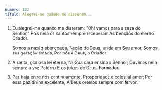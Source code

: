 ```yaml
---
numero: 122
titulo: Alegrei-me quando me disseram...
---
```

1. Eu alegrei-me quando me disseram:
   "Oh! vamos para a casa do Senhor,"
   Pois nela os santos sempre receberam
   As bênçãos do eterno Criador.

   Somos a nação abençoada,
   Nação de Deus, unida em Seu amor,
   Somos sua geração amada;
   Por nós é Deus, o Criador.

2. A santa, gloriosa lei eterna,
   Na Sua casa ensina o Senhor;
   Ouvimos nela sempre a voz Paterna
   E os juízos de Deus, Formador.

3. Paz haja entre nós continuamente,
   Prosperidade e celestial amor;
   Por essa paz divina,excelente,
   A Deus oremos sempre com fervor.
